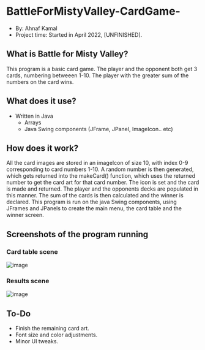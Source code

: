 # BattleForMistyValley-CardGame-
* By: Ahnaf Kamal
* Project time: Started in April 2022, [UNFINISHED].

## What is Battle for Misty Valley?
This program is a basic card game. The player and the opponent both get 3 cards, numbering betweeen 1-10. The player with the greater sum of the numbers on the card wins.
## What does it use?
* Written in Java
  - Arrays
  - Java Swing components (JFrame, JPanel, ImageIcon.. etc) 
 
## How does it work?
All the card images are stored in an imageIcon of size 10, with index 0-9 corresponding to card numbers 1-10. 
A random number is then generated, which gets returned into the makeCard() function, which uses the returned number to get the card art for that card number. The icon is set and the card is made and returned. 
The player and the opponents decks are populated in this manner. The sum of the cards is then calculated and the winner is declared. This program is run on the java Swing components, using JFrames and JPanels to create the main menu, the card table and the winner screen.

## Screenshots of the program running
### Card table scene
![image](https://user-images.githubusercontent.com/91911908/165338427-3c0e096b-9ad7-42eb-befb-535a80fba719.png)
### Results scene
![image](https://user-images.githubusercontent.com/91911908/165338503-ff07db78-c002-4077-a82a-7faa00ce1d51.png)

## To-Do
* Finish the remaining card art.
* Font size and color adjustments.
* Minor UI tweaks.
